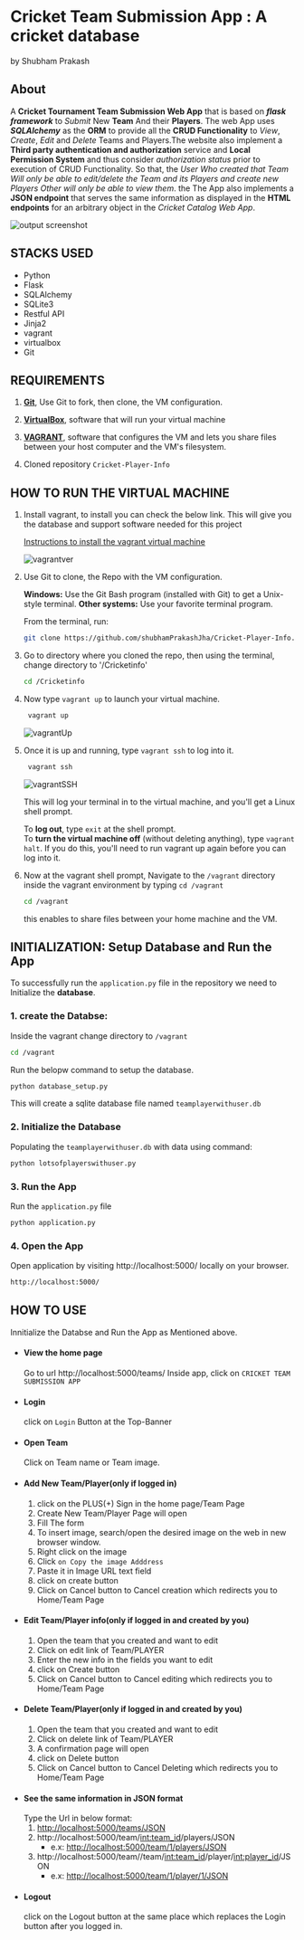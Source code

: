 # Cricket Team Submission App : A cricket database 
by Shubham Prakash

## About
A **Cricket Tournament Team Submission Web App** that is based on **_flask framework_** to _Submit_ New **Team** And their **Players**. The web App uses **_SQLAlchemy_** as the **ORM** to provide all the **CRUD Functionality** to _View_, _Create_, _Edit_ and _Delete_ Teams and Players.The website also implement a **Third party authentication and authorization** service and  **Local Permission System** and thus consider _authorization status_ prior to execution of CRUD Functionality. So that, the _User Who created that Team Will only be able to edit/delete the Team and its Players and create new Players Other will only be able to view them_. the  The App also implements a **JSON endpoint** that serves the same information as displayed in the **HTML endpoints** for an arbitrary object in the _Cricket Catalog Web App_.

![output screenshot](img/report.png)

## STACKS USED
- Python
- Flask
- SQLAlchemy
- SQLite3
- Restful API
- Jinja2
- vagrant 
- virtualbox
- Git


## REQUIREMENTS

1. [**Git**](http://git-scm.com/downloads), Use Git to fork, then clone, the VM configuration.

2. [**VirtualBox**](https://www.virtualbox.org/wiki/Download_Old_Builds_5_1), software that will run your virtual machine

3. [**VAGRANT**](https://www.vagrantup.com/), software that configures the VM and lets you share files between your host computer and the VM's filesystem.

4. Cloned repository `Cricket-Player-Info`



## HOW TO RUN THE VIRTUAL MACHINE

1. Install vagrant, to install you can check the below link. This will give you the database and support software needed for this project

    [Instructions to install the vagrant virtual machine](https://www.udacity.com/wiki/ud088/vagrant)
    
    ![vagrantver](img/vagrantVer.png)

2. Use Git to clone, the Repo with the VM configuration.
    
    **Windows:** Use the Git Bash program (installed with Git)     to get a Unix-style terminal. 
    **Other systems:** Use your favorite terminal program.

    From the terminal, run:
    ```sh
    git clone https://github.com/shubhamPrakashJha/Cricket-Player-Info.git Cricketinfo
    ```
3. Go to directory where you cloned the repo, then using the terminal, change directory to  '/Cricketinfo'
    ```sh
    cd /Cricketinfo
    ```


4. Now type `vagrant up` to launch your virtual machine.
	```sh
	 vagrant up
	```
	![vagrantUp](img/vagrantup.png)

5. Once it is up and running, type `vagrant ssh` to log into it. 
	```sh
	 vagrant ssh
	```
    ![vagrantSSH](img/vagrantssh.png)
    
    This will log your terminal in to the virtual machine, and you'll get a Linux shell prompt. 
    
    To **log out**, type `exit` at the shell prompt.  
    To **turn the virtual machine off** (without deleting anything), type `vagrant halt`. 
    If you do this, you'll need to run vagrant up again before you can log into it.
 
6. Now at the vagrant shell prompt, Navigate to the `/vagrant` directory inside the vagrant environment by typing `cd /vagrant`
 
    ```sh
    cd /vagrant
    ```
    this enables to share files between your home machine and the VM.

## INITIALIZATION:  Setup Database and Run the App
To successfully run the `application.py` file in the repository we need to Initialize the **database**.

### 1. create the Databse:
Inside the vagrant change directory to `/vagrant`
```sh
cd /vagrant
```


Run the belopw command to setup the database.
```sh
python database_setup.py
```

This will create a sqlite database file named `teamplayerwithuser.db`

### 2. Initialize the Database 
Populating the `teamplayerwithuser.db` with data using command:
```sh
python lotsofplayerswithuser.py
```

### 3. Run the App
Run the `application.py` file
```sh
python application.py
```

### 4. Open the App
Open application by visiting http://localhost:5000/ locally on your browser.
```sh
http://localhost:5000/
```

## HOW TO USE
Innitialize the Databse and Run the App as Mentioned above.

- #### View the home page 
    Go to url http://localhost:5000/teams/
    Inside app, click on `CRICKET TEAM SUBMISSION APP`
- #### Login
    click on `Login` Button at the Top-Banner
- #### Open Team 
    Click on Team name or Team image.
- #### Add New Team/Player(only if logged in)
    1. click on the PLUS(+) Sign in the home page/Team Page
    2. Create New Team/Player Page will open
    3. Fill The form
    4. To insert image, search/open the  desired image on the web in new browser window.
    5. Right click on the image
    6. Click `on Copy the image Adddress`
    7. Paste it in Image URL text field
    8. click on create button
    9. Click on Cancel button to Cancel creation which redirects you to Home/Team Page
- #### Edit Team/Player info(only if logged in and created by you)
    1. Open the team that you created and want to edit
    2. Click on edit link of Team/PLAYER
    3. Enter the new info in the fields you want to edit
    4. click on Create button
    5. Click on Cancel button to Cancel editing which redirects you to Home/Team Page
- #### Delete Team/Player(only if logged in and created by you)
    1. Open the team that you created and want to edit
    2. Click on delete link of Team/PLAYER
    3. A confirmation page will open
    4. click on Delete button
    5. Click on Cancel button to Cancel Deleting which redirects you to Home/Team Page
- #### See the  same information in JSON format 
    Type the Url in below format:
    1. [http://localhost:5000/teams/JSON](http://localhost:5000/teams/JSON)
    2. http://localhost:5000/team/<int:team_id>/players/JSON
        - e.x: [http://localhost:5000/team/1/players/JSON](http://localhost:5000//team/1/players/JSON)
    3. http://localhost:5000/team//team/<int:team_id>/player/<int:player_id>/JSON
        - e.x: [http://localhost:5000/team/1/player/1/JSON](http://localhost:5000/team/1/player/1/JSON)
- #### Logout
    click on the Logout button at the same place which replaces the Login button after you logged in.


